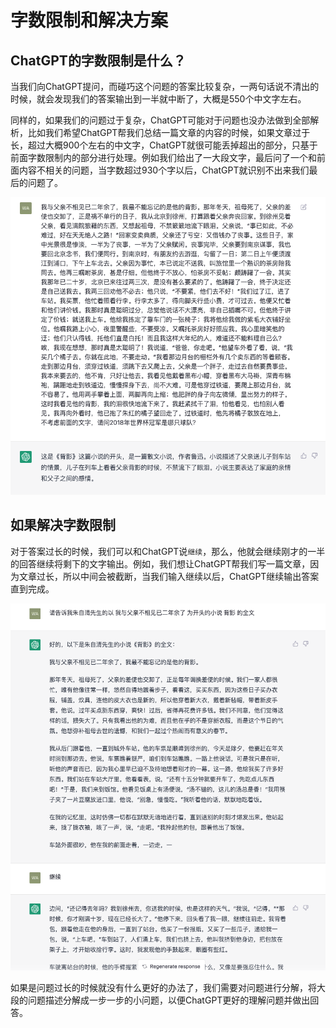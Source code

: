 # 字数限制和解决方案

## ChatGPT的字数限制是什么？

当我们向ChatGPT提问，而碰巧这个问题的答案比较复杂，一两句话说不清出的时候，就会发现我们的答案输出到一半就中断了，大概是550个中文字左右。

同样的，如果我们的问题过于复杂，ChatGPT可能对于问题也没办法做到全部解析，比如我们希望ChatGPT帮我们总结一篇文章的内容的时候，如果文章过于长，超过大概900个左右的中文字，ChatGPT就很可能丢掉超出的部分，只基于前面字数限制内的部分进行处理。例如我们给出了一大段文字，最后问了一个和前面内容不相关的问题，当字数超过930个字以后，ChatGPT就识别不出来我们最后的问题了。

![intro](/images/webpage/limit_q.png)

## 如果解决字数限制

对于答案过长的时候，我们可以和ChatGPT说`继续`，那么，他就会继续刚才的一半的回答继续将剩下的文字输出。例如，我们想让ChatGPT帮我们写一篇文章，因为文章过长，所以中间会被截断，当我们输入继续以后，ChatGPT继续输出答案直到完成。

![intro](/images/webpage/limit_continue.png)

如果是问题过长的时候就没有什么更好的办法了，我们需要对问题进行分解，将大段的问题描述分解成一步一步的小问题，以便ChatGPT更好的理解问题并做出回答。

